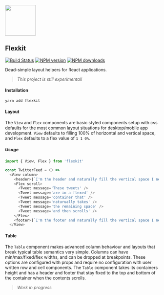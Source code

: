 <img src='https://github.com/opvs/flexkit/blob/master/assets/logo.png?raw=true' height='100'>

## Flexkit
[![Build Status](https://travis-ci.org/opvs/flexkit.svg?branch=master)](https://travis-ci.org/opvs/flexkit)
<span class="badge-npmversion"><a href="https://npmjs.org/package/flexkit" title="View this project on NPM"><img src="https://img.shields.io/npm/v/flexkit.svg" alt="NPM version" /></a></span>
<span class="badge-npmdownloads"><a href="https://npmjs.org/package/flexkit" title="View this project on NPM"><img src="https://img.shields.io/npm/dm/flexkit.svg" alt="NPM downloads" /></a></span>

Dead-simple layout helpers for React applications.

> _This project is still experimental!_

#### Installation
```sh
yarn add flexkit
```

#### Layout
The `View` and `Flex` components are basic styled components setup with css defaults for the most common layout situations for desktop/mobile app development. `View` defaults to filling 100% of horizontal and vertical space, and `Flex` defaults to a flex value of `1 1 0%`.

##### Usage
```js
import { View, Flex } from 'flexkit'

const TwitterFeed = () =>
  <View column>
    <header>{`I'm the header and naturally fill the vertical space I need`}</header>
    <Flex scroll>
      <Tweet message='These tweets' />
      <Tweet message='are in a flexed' />
      <Tweet message='container that' />
      <Tweet message='naturually takes' />
      <Tweet message='the remaining space' />
      <Tweet message='and then scrolls' />
    </Flex>
    <footer>{`I'm the footer and naturally fill the vertical space I need`}</footer>
  </View>
```

#### Table
The `Table` component makes advanced column behaviour and layouts that break typical table semantics very simple. Columns can have min/max/fixed/flex widths, and can be dropped at breakpoints. These options are configured with props and require no configuration with user written row and cell components. The `Table` component takes its containers height and has a header and footer that stay fixed to the top and bottom of the container when the contents scrolls.

> _Work in progress_

